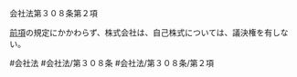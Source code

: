 会社法第３０８条第２項

[前項](会社法＿＿＿＿第３０８条第１項)の規定にかかわらず、株式会社は、自己株式については、議決権を有しない。

#会社法
#会社法/第３０８条
#会社法/第３０８条/第２項
